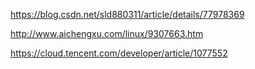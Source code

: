 
https://blog.csdn.net/sld880311/article/details/77978369

http://www.aichengxu.com/linux/9307663.htm

https://cloud.tencent.com/developer/article/1077552

